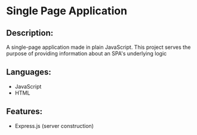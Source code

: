 # Single Page Application
 
 ## Description:
 A single-page application made in plain JavaScript.
 This project serves the purpose of providing information about an SPA's underlying logic

 ## Languages:
 - JavaScript
 - HTML

## Features:
- Express.js (server construction)
